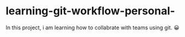 # learning-git-workflow-personal-
In this project, i am learning how to collabrate with teams using git. 😀
